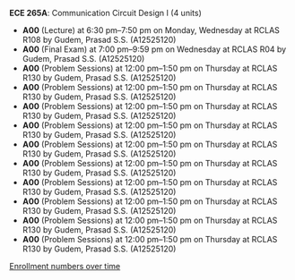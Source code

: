 **ECE 265A**: Communication Circuit Design I (4 units)

- **A00** (Lecture) at 6:30 pm–7:50 pm on Monday, Wednesday at RCLAS R108 by Gudem, Prasad S.S. (A12525120)
- **A00** (Final Exam) at 7:00 pm–9:59 pm on Wednesday at RCLAS R04 by Gudem, Prasad S.S. (A12525120)
- **A00** (Problem Sessions) at 12:00 pm–1:50 pm on Thursday at RCLAS R130 by Gudem, Prasad S.S. (A12525120)
- **A00** (Problem Sessions) at 12:00 pm–1:50 pm on Thursday at RCLAS R130 by Gudem, Prasad S.S. (A12525120)
- **A00** (Problem Sessions) at 12:00 pm–1:50 pm on Thursday at RCLAS R130 by Gudem, Prasad S.S. (A12525120)
- **A00** (Problem Sessions) at 12:00 pm–1:50 pm on Thursday at RCLAS R130 by Gudem, Prasad S.S. (A12525120)
- **A00** (Problem Sessions) at 12:00 pm–1:50 pm on Thursday at RCLAS R130 by Gudem, Prasad S.S. (A12525120)
- **A00** (Problem Sessions) at 12:00 pm–1:50 pm on Thursday at RCLAS R130 by Gudem, Prasad S.S. (A12525120)
- **A00** (Problem Sessions) at 12:00 pm–1:50 pm on Thursday at RCLAS R130 by Gudem, Prasad S.S. (A12525120)
- **A00** (Problem Sessions) at 12:00 pm–1:50 pm on Thursday at RCLAS R130 by Gudem, Prasad S.S. (A12525120)
- **A00** (Problem Sessions) at 12:00 pm–1:50 pm on Thursday at RCLAS R130 by Gudem, Prasad S.S. (A12525120)
- **A00** (Problem Sessions) at 12:00 pm–1:50 pm on Thursday at RCLAS R130 by Gudem, Prasad S.S. (A12525120)

[Enrollment numbers over time](./ECE265A.tsv)

